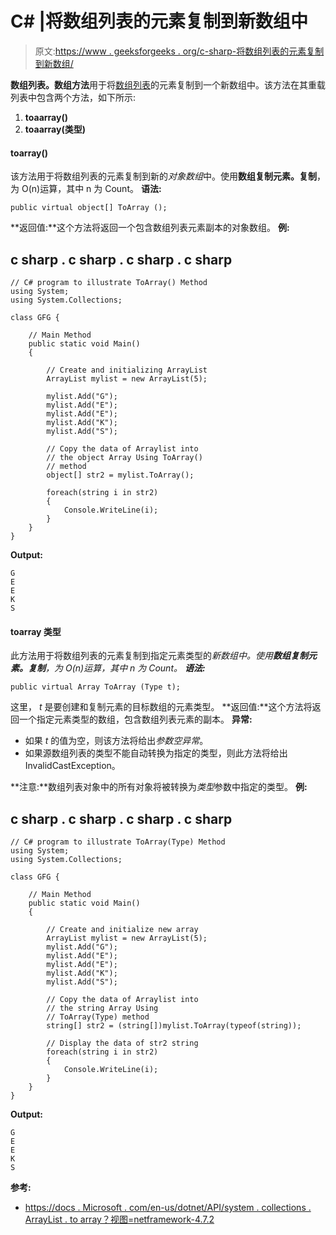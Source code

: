 # C# |将数组列表的元素复制到新数组中

> 原文:[https://www . geeksforgeeks . org/c-sharp-将数组列表的元素复制到新数组/](https://www.geeksforgeeks.org/c-sharp-copying-the-elements-of-arraylist-to-a-new-array/)

**数组列表。数组方法**用于将[数组列表](https://www.geeksforgeeks.org/c-arraylist-class/)的元素复制到一个新数组中。该方法在其重载列表中包含两个方法，如下所示:

1.  **toaarray()**
2.  **toaarray(类型)**

#### toarray()

该方法用于将数组列表的元素复制到新的*对象数组*中。使用**数组复制元素。复制**，为 O(n)运算，其中 n 为 Count。
**语法:**

```
public virtual object[] ToArray ();
```

**返回值:**这个方法将返回一个包含数组列表元素副本的对象数组。
**例:**

## c sharp . c sharp . c sharp . c sharp

```
// C# program to illustrate ToArray() Method
using System;
using System.Collections;

class GFG {

    // Main Method
    public static void Main()
    {

        // Create and initializing ArrayList
        ArrayList mylist = new ArrayList(5);

        mylist.Add("G");
        mylist.Add("E");
        mylist.Add("E");
        mylist.Add("K");
        mylist.Add("S");

        // Copy the data of Arraylist into
        // the object Array Using ToArray()
        // method
        object[] str2 = mylist.ToArray();

        foreach(string i in str2)
        {
            Console.WriteLine(i);
        }
    }
}
```

**Output:** 

```
G
E
E
K
S
```

#### toarray 类型

此方法用于将数组列表的元素复制到指定元素类型的*新数组中。使用**数组复制元素。复制**，为 O(n)运算，其中 n 为 Count。
**语法:*** 

```
public virtual Array ToArray (Type t);
```

这里， *t* 是要创建和复制元素的目标数组的元素类型。
**返回值:**这个方法将返回一个指定元素类型的数组，包含数组列表元素的副本。
**异常:**

*   如果 *t* 的值为空，则该方法将给出*参数空异常*。
*   如果源数组列表的类型不能自动转换为指定的类型，则此方法将给出 InvalidCastException。

**注意:**数组列表对象中的所有对象将被转换为*类型*参数中指定的类型。
**例:**

## c sharp . c sharp . c sharp . c sharp

```
// C# program to illustrate ToArray(Type) Method
using System;
using System.Collections;

class GFG {

    // Main Method
    public static void Main()
    {

        // Create and initialize new array
        ArrayList mylist = new ArrayList(5);
        mylist.Add("G");
        mylist.Add("E");
        mylist.Add("E");
        mylist.Add("K");
        mylist.Add("S");

        // Copy the data of Arraylist into
        // the string Array Using
        // ToArray(Type) method
        string[] str2 = (string[])mylist.ToArray(typeof(string));

        // Display the data of str2 string
        foreach(string i in str2)
        {
            Console.WriteLine(i);
        }
    }
}
```

**Output:** 

```
G
E
E
K
S
```

**参考:**

*   [https://docs . Microsoft . com/en-us/dotnet/API/system . collections . ArrayList . to array？视图=netframework-4.7.2](https://docs.microsoft.com/en-us/dotnet/api/system.collections.arraylist.toarray?view=netframework-4.7.2)
